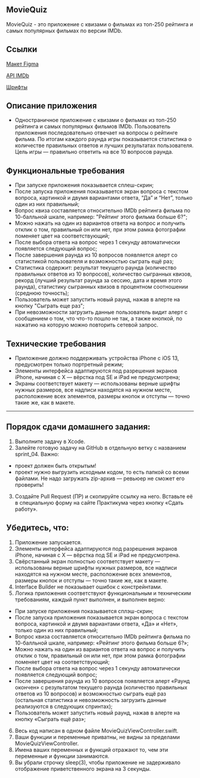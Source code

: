 ## **MovieQuiz**

MovieQuiz - это приложение с квизами о фильмах из топ-250 рейтинга и самых популярных фильмах по версии IMDb.

## **Ссылки**

[Макет Figma](https://www.figma.com/file/l0IMG3Eys35fUrbvArtwsR/YP-Quiz?node-id=34%3A243)

[API IMDb](https://imdb-api.com/api#Top250Movies-header)

[Шрифты](https://code.s3.yandex.net/Mobile/iOS/Fonts/MovieQuizFonts.zip)

## **Описание приложения**

- Одностраничное приложение с квизами о фильмах из топ-250 рейтинга и самых популярных фильмов IMDb. Пользователь приложения последовательно отвечает на вопросы о рейтинге фильма. По итогам каждого раунда игры показывается статистика о количестве правильных ответов и лучших результатах пользователя. Цель игры — правильно ответить на все 10 вопросов раунда.

## **Функциональные требования**

- При запуске приложения показывается сплеш-скрин;
- После запуска приложения показывается экран вопроса с текстом вопроса, картинкой и двумя вариантами ответа, “Да” и “Нет”, только один из них правильный;
- Вопрос квиза составляется относительно IMDb рейтинга фильма по 10-балльной шкале, например: "Рейтинг этого фильма больше 6?";
- Можно нажать на один из вариантов ответа на вопрос и получить отклик о том, правильный он или нет, при этом рамка фотографии поменяет цвет на соответствующий;
- После выбора ответа на вопрос через 1 секунду автоматически появляется следующий вопрос;
- После завершения раунда из 10 вопросов появляется алерт со статистикой пользователя и возможностью сыграть ещё раз;
- Статистика содержит: результат текущего раунда (количество правильных ответов из 10 вопросов), количество сыгранных квизов, рекорд (лучший результат раунда за сессию, дата и время этого раунда), статистику сыгранных квизов в процентном соотношении (среднюю точность);
- Пользователь может запустить новый раунд, нажав в алерте на кнопку "Сыграть еще раз";
- При невозможности загрузить данные пользователь видит алерт с сообщением о том, что что-то пошло не так, а также кнопкой, по нажатию на которую можно повторить сетевой запрос.

## **Технические требования**

- Приложение должно поддерживать устройства iPhone с iOS 13, предусмотрен только портретный режим;
- Элементы интерфейса адаптируются под разрешения экранов iPhone, начиная с X — вёрстка под SE и iPad не предусмотрена;
- Экраны соответствует макету — использованы верные шрифты нужных размеров, все надписи находятся на нужном месте, расположение всех элементов, размеры кнопок и отступы — точно такие же, как в макете.

---

## Порядок сдачи домашнего задания:

1. Выполните задачу в Xcode.
2. Залейте готовую задачу на GitHub в отдельную ветку с названием sprint_04.
Важно:
   
- проект должен быть открытым!
- проект нужно выгрузить исходным кодом, то есть папкой со всеми файлами. Не надо загружать zip-архив — ревьюер не сможет его проверить!
3. Создайте Pull Request (ПР) и скопируйте ссылку на него. Вставьте её в специальную форму на сайте Практикума через кнопку «Сдать работу».

## Убедитесь, что:

1. Приложение запускается.
2. Элементы интерфейса адаптируются под разрешения экранов iPhone, начиная с X — вёрстка под SE и iPad не предусмотрена.
3. Свёрстанный экран полностью соответствует макету — использованы верные шрифты нужных размеров, все надписи находятся на нужном месте, расположение всех элементов, размеры кнопок и отступы — точно такие же, как в макете.
4. Interface Builder не показывает ошибок с констрейнтами.
5. Логика приложения соответствуют функциональным и техническим требованиям, каждый пункт выполнен, и выполнен верно: 
- При запуске приложения показывается сплэш-скрин;
- После запуска приложения показывается экран вопроса с текстом вопроса, картинкой и двумя вариантами ответа, «Да» и «Нет», только один из них правильный;
- Вопрос квиза составляется относительно IMDb рейтинга фильма по 10-балльной шкале, например: «Рейтинг этого фильма больше 6?»;
- Можно нажать на один из вариантов ответа на вопрос и получить отклик о том, правильный он или нет, при этом рамка фотографии поменяет цвет на соответствующий;
- После выбора ответа на вопрос через 1 секунду автоматически появляется следующий вопрос;
- После завершения раунда из 10 вопросов появляется алерт «Раунд окончен» с результатом текущего раунда (количество правильных ответов из 10 вопросов) и возможностью сыграть ещё раз (остальная статистика и невозможность загрузить данные реализуются в следующих спринтах);
- Пользователь может запустить новый раунд, нажав в алерте на кнопку «Сыграть ещё раз»;
6. Весь код написан в одном файле MovieQuizViewController.swift.
7. Ваши функции и переменные приватны, не видны за пределами MovieQuizViewController.
8. Имена ваших переменных и функций отражают то, чем эти переменные и функции занимаются.
9. Вы убрали строчку sleep(3), чтобы приложение не задерживало отображение приветственного экрана на 3 секунды.
